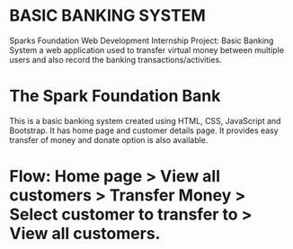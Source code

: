# BASIC BANKING SYSTEM
Sparks Foundation Web Development Internship Project:
Basic Banking System a web application used to transfer virtual money between multiple users and also record the banking transactions/activities.

# The Spark Foundation Bank
This is a basic banking system created using HTML, CSS, JavaScript and Bootstrap. It has home page and customer details page. It provides easy transfer of money and donate option is also available.

# Flow: Home page > View all customers > Transfer Money > Select customer to transfer to > View all customers.
